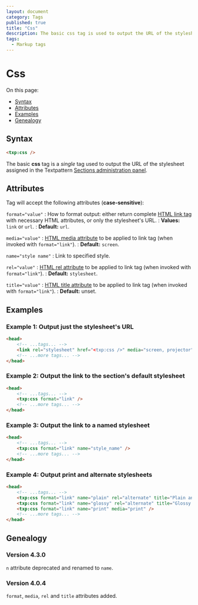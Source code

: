 ```yaml
---
layout: document
category: Tags
published: true
title: "Css"
description: The basic css tag is used to output the URL of the stylesheet assigned in the Textpattern Sections administration panel.
tags:
  - Markup tags
---
```


# Css

On this page:

* [Syntax](#syntax)
* [Attributes](#attributes)
* [Examples](#examples)
* [Genealogy](#genealogy)

## Syntax

~~~ html
<txp:css />
~~~

The basic **css** tag is a *single* tag used to output the URL of the stylesheet assigned in the Textpattern [Sections administration panel](../administration/sections-panel).

## Attributes

Tag will accept the following attributes (**case-sensitive**):

`format="value"`
: How to format output: either return complete [HTML link tag](https://developer.mozilla.org/en-US/docs/Web/HTML/Element/link) with necessary HTML attributes, or only the stylesheet's URL.
: **Values:** `link` or `url`.
: **Default:** `url`.

`media="value"`
: [HTML media attribute](https://developer.mozilla.org/en-US/docs/CSS/Media_queries) to be applied to link tag (when invoked with `format="link"`).
: **Default:** `screen`.

`name="style name"`
: Link to specified style.

`rel="value"`
: [HTML rel attribute](https://developer.mozilla.org/en-US/docs/Web/HTML/Link_types) to be applied to link tag (when invoked with `format="link"`).
: **Default:** `stylesheet`.

`title="value"`
: [HTML title attribute](https://developer.mozilla.org/en-US/docs/Web/HTML/Global_attributes#title) to be applied to link tag (when invoked with `format="link"`).
: **Default:** unset.

## Examples

### Example 1: Output just the stylesheet's URL

~~~ html
<head>
    <!-- ...tags... -->
    <link rel="stylesheet" href="<txp:css />" media="screen, projector">
    <!-- ...more tags... -->
</head>
~~~

### Example 2: Output the link to the section's default stylesheet

~~~ html
<head>
    <!-- ...tags... -->
    <txp:css format="link" />
    <!-- ...more tags... -->
</head>
~~~

### Example 3: Output the link to a named stylesheet

~~~ html
<head>
    <!-- ...tags... -->
    <txp:css format="link" name="style_name" />
    <!-- ...more tags... -->
</head>
~~~

### Example 4: Output print and alternate stylesheets

~~~ html
<head>
    <!-- ...tags... -->
    <txp:css format="link" name="plain" rel="alternate" title="Plain and simple style" />
    <txp:css format="link" name="glossy" rel="alternate" title="Glossy style" />
    <txp:css format="link" name="print" media="print" />
    <!-- ...more tags... -->
</head>
~~~

## Genealogy

### Version 4.3.0

`n` attribute deprecated and renamed to `name`.

### Version 4.0.4

`format`, `media`, `rel` and `title` attributes added.
